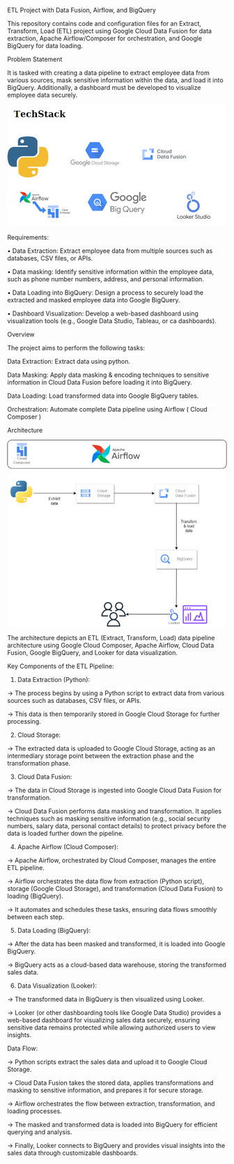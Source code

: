 ETL Project with Data Fusion, Airflow, and BigQuery

This repository contains code and configuration files for an Extract, Transform, Load (ETL) project using Google Cloud Data Fusion for data extraction, Apache Airflow/Composer for orchestration, and Google BigQuery for data loading.


Problem Statement

It is tasked with creating a data pipeline to extract employee data from various sources, mask sensitive information within the data, and load it into BigQuery. Additionally, a dashboard must be developed to visualize employee data securely.


![alt text](techstack.png)


Requirements:

• Data Extraction: Extract employee data from multiple sources such as databases, CSV files, or APIs.

• Data masking: Identify sensitive information within the employee data, such as phone number numbers, address, and personal information.

• Data Loading into BigQuery: Design a process to securely load the extracted and masked employee data into Google BigQuery.

• Dashboard Visualization: Develop a web-based dashboard using visualization tools (e.g., Google Data Studio, Tableau, or ca dashboards).


Overview

The project aims to perform the following tasks:

Data Extraction: Extract data using python.

Data Masking: Apply data masking & encoding techniques to sensitive information in Cloud Data Fusion before loading it into BigQuery.

Data Loading: Load transformed data into Google BigQuery tables.

Orchestration: Automate complete Data pipeline using Airflow ( Cloud Composer )


Architecture

![alt text](employee.png)


The architecture depicts an ETL (Extract, Transform, Load) data pipeline architecture using Google Cloud Composer, Apache Airflow, Cloud Data Fusion, Google BigQuery, and Looker for data visualization.


Key Components of the ETL Pipeline:

1. Data Extraction (Python):

-> The process begins by using a Python script to extract data from various sources such as databases, CSV files, or APIs.

-> This data is then temporarily stored in Google Cloud Storage for further processing.

2. Cloud Storage:

-> The extracted data is uploaded to Google Cloud Storage, acting as an intermediary storage point between the extraction phase and the transformation phase.

3. Cloud Data Fusion:

-> The data in Cloud Storage is ingested into Google Cloud Data Fusion for transformation.

-> Cloud Data Fusion performs data masking and transformation. It applies techniques such as masking sensitive information (e.g., social security numbers, salary data, personal contact details) to protect privacy before the data is loaded further down the pipeline.

4. Apache Airflow (Cloud Composer):

-> Apache Airflow, orchestrated by Cloud Composer, manages the entire ETL pipeline.

-> Airflow orchestrates the data flow from extraction (Python script), storage (Google Cloud Storage), and transformation (Cloud Data Fusion) to loading (BigQuery).

-> It automates and schedules these tasks, ensuring data flows smoothly between each step.

5. Data Loading (BigQuery):

-> After the data has been masked and transformed, it is loaded into Google BigQuery.

-> BigQuery acts as a cloud-based data warehouse, storing the transformed sales data.

6. Data Visualization (Looker):

-> The transformed data in BigQuery is then visualized using Looker.

-> Looker (or other dashboarding tools like Google Data Studio) provides a web-based dashboard for visualizing sales data securely, ensuring sensitive data remains protected while allowing authorized users to view insights.


Data Flow:

-> Python scripts extract the sales data and upload it to Google Cloud Storage.

-> Cloud Data Fusion takes the stored data, applies transformations and masking to sensitive information, and prepares it for secure storage.

-> Airflow orchestrates the flow between extraction, transformation, and loading processes.

-> The masked and transformed data is loaded into BigQuery for efficient querying and analysis.

-> Finally, Looker connects to BigQuery and provides visual insights into the sales data through customizable dashboards.